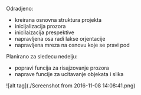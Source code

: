 
Odradjeno:
  - kreirana osnovna struktura projekta
  - inicijalizacija prozora
  - inicilaizacija prespektive
  - napravljena osa radi lakse orjentacije
  - napravljena mreza na osnovu koje se pravi pod

Planirano za sledecu nedelju:
  - popravi funcija za risajzovanje prozora
  - naprave funcije za ucitavanje objekata i slika

![alt tag](./Screenshot from 2016-11-08 14:08:41.png)